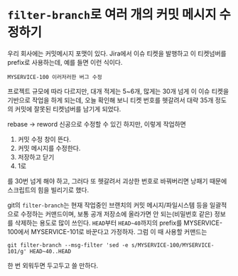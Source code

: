 # `filter-branch`로 여러 개의 커밋 메시지 수정하기

우리 회사에는 커밋메시지 포맷이 있다. Jira에서 이슈 티켓을 발행하고 이 티켓넘버를 prefix로 사용하는데, 예를 들면 이런 식이다.

```
MYSERVICE-100 이러저러한 버그 수정
```

프로젝트 규모에 따라 다르지만, 대개 적게는 5~6개, 많게는 30개 넘게 이 이슈 티켓을 기반으로 작업을 하게 되는데, 오늘 확인해 보니 티켓 번호를 헷갈려서 대략 35개 정도의 커밋에 잘못된 티켓넘버를 남기게 되었다.

rebase -> reword 신공으로 수정할 수 있긴 하지만, 이렇게 작업하면

1. 커밋 수정 창이 뜬다.
2. 커밋 메시지를 수정한다.
3. 저장하고 닫기
4. 1로

를 30번 넘게 해야 하고, 그러다 또 헷갈려서 괴상한 번호로 바꿔버리면 낭패기 때문에 스크립트의 힘을 빌리기로 했다.

git의 `filter-branch`는 현재 작업중인 브랜치의 커밋 메시지/파일시스템 등을 일괄적으로 수정하는 커맨드이며, 보통 공개 저장소에 올라가면 안 되는(비밀번호 같은) 정보를 삭제하는 용도로 많이 쓰인다. `HEAD`부터 `HEAD~40`까지의 prefix를 MYSERVICE-100에서 MYSERVICE-101로 바꾼다고 가정하자. 그럼 이 때 사용할 커맨드는

```
git filter-branch --msg-filter 'sed -e s/MYSERVICE-100/MYSERVICE-101/g' HEAD~40..HEAD
```

한 번 외워두면 두고두고 쓸 만하다.
